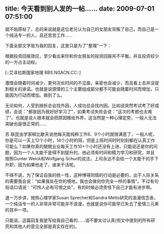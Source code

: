title: 今天看到别人发的一帖……
date: 2009-07-01 07:51:00
---

就不贴原帖了，总的来说就是这位老兄认为自己的女朋友背叛了自己，而自己是一个纯洁专一的人，且还苦苦工作……

下面全部文字皆为我的回复，这里只是为了"整理"一下：

根据投资回报效应，至少看出来你和你女朋友的投资回报并不平衡。并且投资较少的一方占主动权。

[::艾泽拉斯国家地理 BBS.NGACN.CC::]

激情会随着时间减少，更何况长时间的不见面，亲密也会减少，而且看上去并没提到相关的承诺。也就是说感情的三个主要组成部分都不可能会随着时间而增加，只能因为行动而增加。做到了么。

无论如何，人受到挫折总会找外因，人成功总会找内因。比如说突然考试考了好成绩，会说："都是因为我好好学习了"，如果考试失败会说："这次的考题也太难了"。也就是说人根本就会把原因推给外界，这当然是一种心理定势，一般人无法突破也是很正常的……

 苏 联昆虫学家柳比歇夫说他每天能纯粹工作8、9个小时就很满意了，一般人呢，你是可以一天上12个小时，14个小时的班，但是上班时间时时刻刻都在认真工作 可能么？如果你真的兢兢业业每天工作10+个小时还没有上进，只能说还是你的问题，因为一个人太能干是得不到提升的，他必须有时间和精力学习和研究，并且 按照Gunter Weick和Wolfgang Schur的说法，上司永远不会给一个太能干的手下升职，因为如果他走了，谁来干活呢。

不得不说，为了保证自我的统一性，这种博得同情的行动是必要的，出于人际关系的需要我会说："如果我处在你的境地，我也会做何你完全一样的事情"。不过有句俗话口语说："可怜人必有可恨之处"，有的时候必须责怪下自己才能有进步啊。

退一万步讲，按照心理学家Susan Sprecher和Sandra Metts研究的浪漫信念表，一个纯洁专一的人非常非常可能并不浪漫，也就是说你可能早已失去了爱情三元素的其中一项。

只能说，这篇回复我是写给我自己看的……请不要太过认真(但文中提到的所有研究和其他人的意见全部是真实存在的)。

